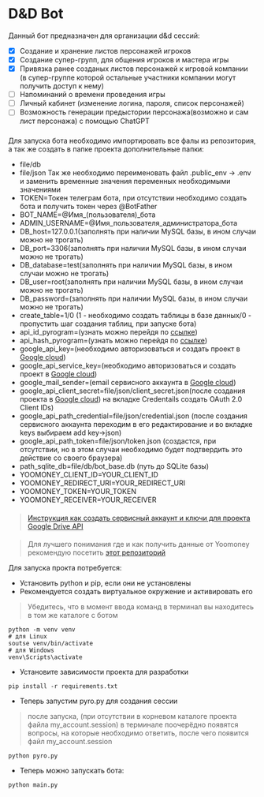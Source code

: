 # D&D Bot
Данный бот предназначен для организации d&d сессий:
   - [x] Создание и хранение листов персонажей игроков
   - [x] Создание супер-групп, для общения игроков и мастера игры
   - [x] Привязка ранее созданых листов персонажей к игровой компании<br>
      (в супер-группе которой остальные участники компании могут получить доступ к нему) <br>
   - [ ] Напоминаний о времени проведения игры 
   - [ ] Личный кабинет (изменение логина, пароля, список персонажей)
   - [ ] Возможность генерации предыстории персонажа(возможно и сам лист персонажа) с помощью ChatGPT
###
Для запуска бота необходимо импортировать все фалы из репозитория, а так же создать в папке проекта дополнительные папки:
   - file/db
   - file/json
Так же необходимо переименовать файл .public_env -> .env и заменить временные значения переменных необходимыми значениями
   - TOKEN=Токен телеграм бота, при отсутствии необходимо создать бота и получить токен через @BotFather
   - BOT_NAME=@Имя_(пользователя)_бота 
   - ADMIN_USERNAME=@Имя_пользователя_администратора_бота
   - DB_host=127.0.0.1(заполнять при наличии MySQL базы, в ином случаи можно не трогать)
   - DB_port=3306(заполнять при наличии MySQL базы, в ином случаи можно не трогать)
   - DB_database=test(заполнять при наличии MySQL базы, в ином случаи можно не трогать)
   - DB_user=root(заполнять при наличии MySQL базы, в ином случаи можно не трогать)
   - DB_password=(заполнять при наличии MySQL базы, в ином случаи можно не трогать)
   - create_table=1/0 (1 - необходимо создать таблицы в базе данных/0 - пропустить шаг создания таблиц, при запуске бота)
   - api_id_pyrogram=(узнать можно перейдя по <a href="https://my.telegram.org/apps">ссылке</a>)
   - api_hash_pyrogram=(узнать можно перейдя по <a href="https://my.telegram.org/apps">ссылке</a>)
   - google_api_key=(необходимо авторизоваться и создать проект в <a href="https://console.cloud.google.com/">Google cloud</a>)
   - google_api_service_key=(необходимо авторизоваться и создать проект в <a href="https://console.cloud.google.com/">Google cloud</a>)
   - google_mail_sender=(email сервисного аккаунта в <a href="https://console.cloud.google.com/">Google cloud</a>)
   - google_api_client_secret=file/json/client_secret.json(после создания проекта в <a href="https://console.cloud.google.com/">Google cloud</a>) на вкладке Credentails создать OAuth 2.0 Client IDs)
   - google_api_path_credential=file/json/credential.json (после создания сервисного аккаунта переходим в его редактирование и во вкладке keys выбираем add key->json)
   - google_api_path_token=file/json/token.json (создастся, при отсутствии, но в этом случаи необходимо будет подтвердить это действие со своего браузера)
   - path_sqlite_db=file/db/bot_base.db (путь до SQLite базы)
   - YOOMONEY_CLIENT_ID=YOUR_CLIENT_ID
   - YOOMONEY_REDIRECT_URI=YOUR_REDIRECT_URI
   - YOOMONEY_TOKEN=YOUR_TOKEN
   - YOOMONEY_RECEIVER=YOUR_RECEIVER
####
> <a href="https://gist.github.com/br4instormer/23745134ea82e9ce0a96b173bd3f2e6e#get-keys">Инструкция как создать сервисный аккаунт и ключи для проекта Google Drive API</a>
####
> Для лучшего понимания где и как получить данные от Yoomoney рекомендую посетить <a href="https://github.com/AlekseyKorshuk/yoomoney-api/tree/master?tab=readme-ov-file#access-token">этот репозиторий</a>
> 
 Для запуска прокта потребуется:
 - Установить python и pip, если они не установлены
 - Рекомендуется создать виртуальное окружение и активировать его
> Убедитесь, что в момент ввода команд в терминал вы находитесь в том же каталоге с ботом
```
python -m venv venv
# для Linux
soutse venv/bin/activate
# для Windows
venv\Scripts\activate
```
- Установите зависимости проекта для разработки
```
pip install -r requirements.txt
```
- Теперь запустим pyro.py для создания сессии
> после запуска, (при отсутствии в корневом каталоге проекта файла my_account.session) в терминале поочерёдно появятся вопросы, на которые необходимо ответить, после чего появится файл my_account.session 
```
python pyro.py
```
- Теперь можно запускать бота:
```
python main.py
```